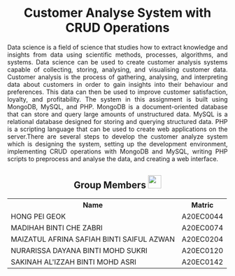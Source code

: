 <h1 align=center>Customer Analyse System with CRUD Operations</h1>
<p align='justify'> Data science is a field of science that studies how to extract knowledge and insights from data using scientific methods, processes, algorithms, and systems. Data science can be used to create customer analysis systems capable of collecting, storing, analysing, and visualising customer data. Customer analysis is the process of gathering, analysing, and interpreting data about customers in order to gain insights into their behaviour and preferences. This data can then be used to improve customer satisfaction, loyalty, and profitability. The system in this assignment is built using MongoDB, MySQL, and PHP. MongoDB is a document-oriented database that can store and query large amounts of unstructured data. MySQL is a relational database designed for storing and querying structured data. PHP is a scripting language that can be used to create web applications on the server.There are several steps to develop the customer analyze system which is designing the system, setting up the development environment, implementing CRUD operations with MongoDB and MySQL, writing PHP scripts to preprocess and analyse the data, and creating a web interface.</p>

<h2 align=center>Group Members <img width=30px; height=30px src="https://user-images.githubusercontent.com/120556342/215398734-609ba04a-88e5-44b5-9eaa-239ac8edd091.png"></h2>
<table align=center>
  <tr>
    <th>Name</th>
    <th>Matric</th>
  </tr>
  <tr>
    <td>HONG PEI GEOK</td>
    <td>A20EC0044</td>
  </tr>
  <tr>
    <td>MADIHAH BINTI CHE ZABRI</td>
    <td>A20EC0074</td>
  </tr>
    <tr>
    <td>MAIZATUL AFRINA SAFIAH BINTI SAIFUL AZWAN</td>
    <td>A20EC0204</td>
  </tr>
    <tr>
    <td>NURARISSA DAYANA BINTI MOHD SUKRI</td>
    <td>A20EC0120</td>
  </tr>
  <tr>
    <td>SAKINAH AL'IZZAH BINTI MOHD ASRI</td>
    <td>A20EC0142</td>
  </tr>
</table>


